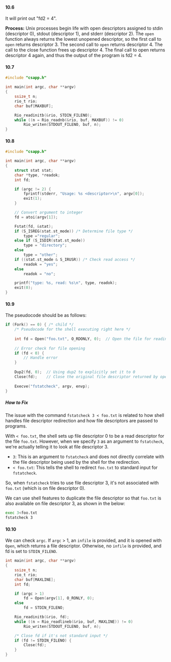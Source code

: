 #### 10.6
It will print out "fd2 = 4".

**Process:**
Unix processes begin life with open descriptors assigned to stdin (descriptor 0), stdout (descriptor 1), and stderr (descriptor 2). The `open` function always returns the lowest unopened descriptor, so the first call to `open` returns descriptor 3. The second call to `open` returns descriptor 4. The call to the close function frees up descriptor 4. The final call to open returns descriptor 4 again, and thus the output of the program is fd2 = 4.

#### 10.7

```c
#include "csapp.h"

int main(int argc, char **argv)
{
    ssize_t n;
    rio_t rio;
    char buf[MAXBUF];

    Rio_readinitb(&rio, STDIN_FILENO);
    while ((n = Rio_readnb(&rio, buf, MAXBUF)) != 0)
        Rio_writen(STDOUT_FILENO, buf, n);
}
```

#### 10.8

```c
#include "csapp.h"

int main(int argc, char **argv)
{
	struct stat stat;
	char *type, *readok;
	int fd;

	if (argc != 2) {
		fprintf(stderr, "Usage: %s <descriptor>\n", argv[0]);
		exit(1);
	}

	// Convert argument to integer
	fd = atoi(argv[1]);

	Fstat(fd, &stat);
	if (S_ISREG(stat.st_mode)) /* Determine file type */
		type ="regular";
	else if (S_ISDIR(stat.st_mode))
		type = "directory";
	else
		type = "other";
	if ((stat.st_mode & S_IRUSR)) /* Check read access */
		readok = "yes";
	else
		readok = "no";

	printf("type: %s, read: %s\n", type, readok);
	exit(0);
}
```

#### 10.9
The pseudocode should be as follows:
```c
if (Fork() == 0) { /* child */
    /* Pseudocode for the shell executing right here */
    
    int fd = Open("foo.txt", O_RDONLY, 0);  // Open the file for reading
    
    // Error check for file opening
    if (fd < 0) {
        // Handle error
    }
    
    Dup2(fd, 0);  // Using dup2 to explicitly set it to 0 
    Close(fd);    // Close the original file descriptor returned by open
    
    Execve("fstatcheck", argv, envp);
}
```

##### How to Fix
The issue with the command `fstatcheck 3 < foo.txt` is related to how shell handles file descriptor redirection and how file descriptors are passed to programs.

With `< foo.txt`, the shell sets up file descriptor 0 to be a read descriptor for the file `foo.txt`. However, when we specify `3` as an argument to `fstatcheck`, we're actually telling it to look at file descriptor 3.

- `3`: This is an argument to `fstatcheck` and does not directly correlate with the file descriptor being used by the shell for the redirection.
- `< foo.txt`: This tells the shell to redirect `foo.txt` to standard input for `fstatcheck`.

So, when `fstatcheck` tries to use file descriptor 3, it's not associated with `foo.txt` (which is on file descriptor 0).

We can use shell features to duplicate the file descriptor so that `foo.txt` is also available on file descriptor 3, as shown in the below:

```bash
exec 3<foo.txt
fstatcheck 3
```

#### 10.10
We can check `argc`. If `argc` > 1, an `infile` is provided, and it is opened with `Open`, which returns a file descriptor. Otherwise, no `infile` is provided, and fd is set to `STDIN_FILENO`.

```c
int main(int argc, char **argv)
{
    ssize_t n;
    rio_t rio;
    char buf[MAXLINE];
	int fd;

	if (argc > 1)
		fd = Open(argv[1], O_RONLY, 0);
	else
		fd = STDIN_FILENO;

    Rio_readinitb(&rio, fd);
    while ((n = Rio_readlineb(&rio, buf, MAXLINE)) != 0)
        Rio_writen(STDOUT_FILENO, buf, n);

	/* Close fd if it's not standard input */
    if (fd != STDIN_FILENO) {
        Close(fd);
    }
}
```